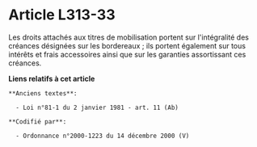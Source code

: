 # Article L313-33

Les droits attachés aux titres de mobilisation portent sur l'intégralité des créances désignées sur les bordereaux ; ils
portent également sur tous intérêts et frais accessoires ainsi que sur les garanties assortissant ces créances.

**Liens relatifs à cet article**

	**Anciens textes**:

	  - Loi n°81-1 du 2 janvier 1981 - art. 11 (Ab)

	**Codifié par**:

	  - Ordonnance n°2000-1223 du 14 décembre 2000 (V)
